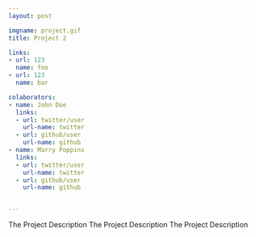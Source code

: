 ```yaml
---
layout: post

imgname: project.gif
title: Project 2

links: 
- url: 123
  name: foo
- url: 123
  name: bar

colaborators:
- name: John Doe
  links:
  - url: twitter/user
    url-name: twitter
  - url: github/user
    url-name: github
- name: Marry Poppins
  links:
  - url: twitter/user
    url-name: twitter
  - url: github/user
    url-name: github


---
```


The Project Description 
The Project Description 
The Project Description 

